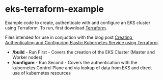 # eks-terraform-example

Example code to create, authenticate with and configure an EKS cluster using Terraform. To run, first download [Terraform](https://www.terraform.io/downloads.html).

Files intended for use in conjuction with the blog post [Creating, Authenticating and Configuring Elastic Kubernetes Service using Terraform](https://tinfoilcipher.co.uk/2020/07/06/creating-authenticating-and-configuring-elastic-kubernetes-service-using-terraform).

- **/build** - Run First - Covers the creation of the EKS Cluster (Master and Worker nodes)
- **/configure** - Run Second - Covers the authentication with the kubernetes Control Plane and via lookup of data from EKS and direct use of kubernetes resources

